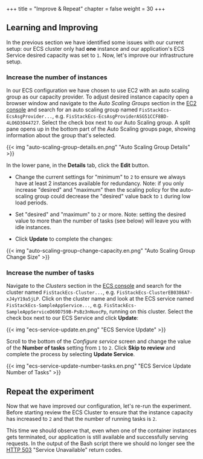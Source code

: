 +++
title = "Improve & Repeat"
chapter = false
weight = 30
+++

## Learning and Improving

In the previous section we have identified some issues with our current setup: our ECS cluster only had **one** instance and our application's ECS Service desired capacity was set to `1`. Now, let's improve our infrastructure setup. 

### Increase the number of instances 

In our ECS configuration we have chosen to use EC2 with an auto scaling group as our capacity provider. To adjust desired instance capacity open a browser window and navigate to the *Auto Scaling Groups* section in the [EC2 console](https://console.aws.amazon.com/ec2autoscaling/home) and search for an auto scaling group named `FisStackEcs-EcsAsgProvider...`, e.g. `FisStackEcs-EcsAsgProviderASG51CCF8BD-4LO6D3O44727`. Select the check box next to our Auto Scaling group. A split pane opens up in the bottom part of the Auto Scaling groups page, showing information about the group that's selected. 

{{< img "auto-scaling-group-details.en.png" "Auto Scaling Group Details" >}}

In the lower pane, in the **Details** tab, click the **Edit** button.

- Change the current settings for "minimum" to `2` to ensure we always have at least 2 instances available for redundancy. Note: if you only increase "desired" and "maximum" then the scaling policy for the auto-scaling group could decrease the "desired" value back to `1` during low load periods.

- Set "desired" and "maximum" to `2` or more. Note: setting the desired value to more than the number of tasks (see below) will leave you with idle instances.

- Click **Update** to complete the changes:

{{< img "auto-scaling-group-change-capacity.en.png" "Auto Scaling Group Change Size" >}}

### Increase the number of tasks

Navigate to the *Clusters* section in the [ECS console](https://console.aws.amazon.com/ecs/home?#/clusters) and search for the cluster named `FisStackEcs-Cluster...`, e.g. `FisStackEcs-ClusterEB0386A7-xJ4yY19a5jLP`. Click on the cluster name and look at the ECS service named `FisStackEcs-SampleAppService...`, e.g. `FisStackEcs-SampleAppServiceD69D759B-PsBz3nNuocPp`, running on this cluster. Select the check box next to our ECS Service and click **Update**:

{{< img "ecs-service-update.en.png" "ECS Service Update" >}}

Scroll to the bottom of the *Configure service* screen and change the value of the **Number of tasks** setting from `1` to `2`. Click **Skip to review** and complete the process by selecting **Update Service**.

{{< img "ecs-service-update-number-tasks.en.png" "ECS Service Update Number of Tasks" >}}

## Repeat the experiment

Now that we have improved our configuration, let's re-run the experiment. Before starting review the ECS Cluster to ensure that the instance capacity has increased to `2` and that the number of running tasks is `2`.

This time we should observe that, even when one of the container instances gets terminated, our application is still available and successfully serving requests. In the output of the Bash script there we should no longer see the [HTTP 503](https://developer.mozilla.org/en-US/docs/Web/HTTP/Status/503) "Service Unavailable" return codes.